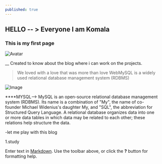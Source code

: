 ```yaml
---
published: true
---
```

## HELLO -- > Everyone I am Komala
### This is my first page 
![Avatar]({{site.baseurl}}/https://avatars.githubusercontent.com/u/117348420?v=4)

__ Created to know about the blog where i can work on the projects.
> We loved with a love that was more than love
WebMySQL is a widely used relational database management system (RDBMS)

![Image]({{site.baseurl}}/blob:https://web.whatsapp.com/2015efb2-29fe-4113-a7bc-945054d43cc8)

****MYSQL-->
MySQL is an open-source relational database management system (RDBMS). Its name is a combination of "My", the name of co-founder Michael Widenius's daughter My, and "SQL", the abbreviation for Structured Query Language. A relational database organizes data into one or more data tables in which data may be related to each other; these relations help structure the data.

-let me play with this blog

1.study

Enter text in [Markdown](http://daringfireball.net/projects/markdown/). Use the toolbar above, or click the **?** button for formatting help.
